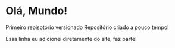 # Olá, Mundo!
 Primeiro repisotório versionado 
 Repositório criado a pouco tempo!

 Essa linha eu adicionei diretamente do site, faz parte!
